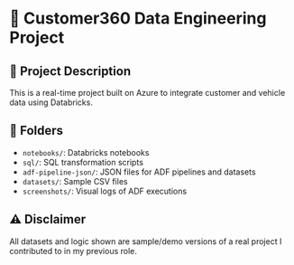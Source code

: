 
# 🚗 Customer360 Data Engineering Project

## 📜 Project Description
This is a real-time project built on Azure to integrate customer and vehicle data using Databricks.

## 📁 Folders
- `notebooks/`: Databricks notebooks
- `sql/`: SQL transformation scripts
- `adf-pipeline-json/`: JSON files for ADF pipelines and datasets
- `datasets/`: Sample CSV files
- `screenshots/`: Visual logs of ADF executions

## ⚠️ Disclaimer
All datasets and logic shown are sample/demo versions of a real project I contributed to in my previous role.

